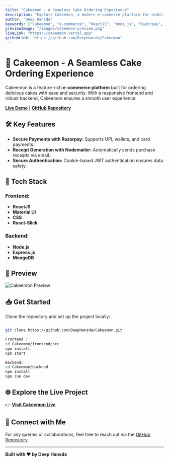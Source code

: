 ```yaml
---
title: "Cakeemon - A Seamless Cake Ordering Experience"
description: "Explore Cakeemon, a modern e-commerce platform for ordering cakes with secure payments via Razorpay, receipt generation using Nodemailer, and robust authentication."
author: "Deep Hansda"
keywords: ["Cakeemon", "e-commerce", "ReactJS", "Node.js", "Razorpay", "Nodemailer", "MongoDB"]
previewImage: "/images/cakeemon-preview.png"
liveLink: "https://cakeemon.vercel.app"
githubLink: "https://github.com/DeepHansda/Cakeemon"
---
```


# 🚀 **Cakeemon - A Seamless Cake Ordering Experience**

Cakeemon is a feature-rich **e-commerce platform** built for ordering delicious cakes with ease and security. With a responsive frontend and robust backend, Cakeemon ensures a smooth user experience.

[**Live Demo**](https://cakeemon.vercel.app) | [**GitHub Repository**](https://github.com/DeepHansda/Cakeemon)

## 🛠️ **Key Features**

- **Secure Payments with Razorpay:** Supports UPI, wallets, and card payments.
- **Receipt Generation with Nodemailer:** Automatically sends purchase receipts via email.
- **Secure Authentication:** Cookie-based JWT authentication ensures data safety.

## 🧩 **Tech Stack**

### **Frontend:**
- **ReactJS**
- **Material UI**
- **CSS**
- **React-Slick**

### **Backend:**
- **Node.js**
- **Express.js**
- **MongoDB**

## 📸 **Preview**

![Cakeemon Preview](/images/cakeemon-preview.png)

## 📥 **Get Started**

Clone the repository and set up the project locally:

```bash

git clone https://github.com/DeepHansda/Cakeemon.git

Frontend :
cd Cakeemon/frontend/src
npm install
npm start

Backend:
cd Cakeemon/backend
npm install
npm run dev

```

## 🌐 **Explore the Live Project**

👉 [**Visit Cakeemon Live**](https://cakeemon.vercel.app)

## 🤝 **Connect with Me**

For any queries or collaborations, feel free to reach out via the [GitHub Repository](https://github.com/DeepHansda/Cakeemon).

---
**Built with ❤️ by Deep Hansda**
